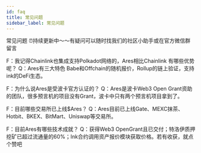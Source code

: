 ```yaml
---
id: faq
title: 常见问题
sidebar_label: 常见问题
---
```



常见问题 ⏰持续更新中～～有疑问可以随时找我们的社区小助手或在官方微信群留言

F：我记得Chainlink也集成支持Polkadot网络的，Ares相比Chainlink 有哪些优势呢？ 
Q：Ares有三大特色 Babe和Offchain的随机报价，Rollup的链上验证，支持ink的DeFi生态。

F：为什么说Ares是受波卡官方认证的？ 
Q：Ares是波卡Web3 Open Grant资助的团队，很多预言机的项目没有Grant，波卡中只有两个预言机项目拿到了。

F：目前哪些交易所已上线$Ares？
Q：Ares目前已上线Gate、MEXC抹茶、Hotbit、BKEX、BitMart、Uniswap等交易所。

F：目前Ares有哪些技术成就？
Q：获得Web3 OpenGrant且已交付；特洛伊质押挖矿已超过流通量的60%；Ink合约调用资产报价模块获取价格。若有收获，就点个赞吧


